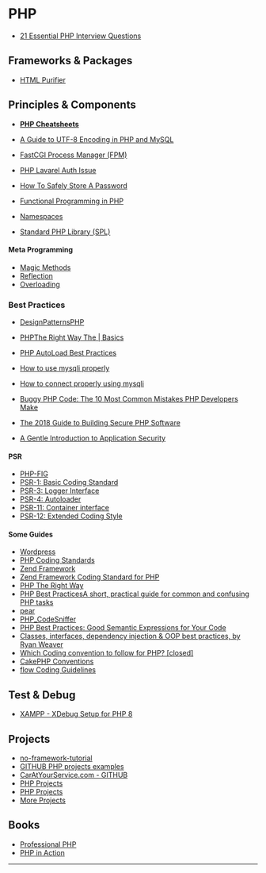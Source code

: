 PHP
=======================


- [21 Essential PHP Interview Questions](https://www.toptal.com/php/interview-questions)

Frameworks & Packages
---------------------

- [HTML Purifier](http://htmlpurifier.org)


Principles & Components
----------------------

- **[PHP Cheatsheets](https://phpcheatsheets.com)**

- [A Guide to UTF-8 Encoding in PHP and MySQL](https://www.toptal.com/php/a-utf-8-primer-for-php-and-mysql)


- [FastCGI Process Manager (FPM)](https://www.php.net/manual/en/install.fpm.php)
- [PHP Lavarel Auth Issue](https://stackoverflow.com/a/45603627/13903942)
- [How To Safely Store A Password](https://codahale.com/how-to-safely-store-a-password/)
- [Functional Programming in PHP](https://phptherightway.com/pages/Functional-Programming.html)
- [Namespaces](https://www.php.net/language.namespaces)
- [Standard PHP Library (SPL)](https://www.php.net/book.spl)


#### Meta Programming

- [Magic Methods ](https://www.php.net/language.oop5.magic)
- [Reflection](https://www.php.net/intro.reflection)
- [Overloading](https://www.php.net/language.oop5.overloading)



### Best Practices

- [DesignPatternsPHP](https://designpatternsphp.readthedocs.io/en/latest/README.html)
- [PHPThe Right Way The | Basics](https://phptherightway.com/pages/The-Basics.html)
- [PHP AutoLoad Best Practices](http://ditio.net/2008/11/13/php-autoload-best-practices/)
- [How to use mysqli properly](https://phpdelusions.net/mysqli)
- [How to connect properly using mysqli](https://phpdelusions.net/mysqli/mysqli_connect#error_handling)

- [Buggy PHP Code: The 10 Most Common Mistakes PHP Developers Make](https://www.toptal.com/php/10-most-common-mistakes-php-programmers-make)
- [The 2018 Guide to Building Secure PHP Software](https://paragonie.com/blog/2017/12/2018-guide-building-secure-php-software)
- [A Gentle Introduction to Application Security](https://paragonie.com/blog/2015/08/gentle-introduction-application-security)


#### **PSR**

- [PHP-FIG](https://www.php-fig.org)
- [PSR-1: Basic Coding Standard](https://www.php-fig.org/psr/psr-1/)
- [PSR-3: Logger Interface](https://www.php-fig.org/psr/psr-3/)
- [PSR-4: Autoloader](https://www.php-fig.org/psr/psr-4/)
- [PSR-11: Container interface](https://www.php-fig.org/psr/psr-11/)
- [PSR-12: Extended Coding Style ](https://www.php-fig.org/psr/psr-12/)

#### **Some Guides**

- [Wordpress](https://codex.wordpress.org/WordPress_Coding_Standards)
- [PHP Coding Standards](https://developer.wordpress.org/coding-standards/wordpress-coding-standards/php/)
- [Zend Framework](https://framework.zend.com/manual/1.12/en/manual.html)
- [Zend Framework Coding Standard for PHP](https://framework.zend.com/manual/1.12/en/coding-standard.html)
- [PHP The Right Way](https://phptherightway.com)
- [PHP Best PracticesA short, practical guide for common and confusing PHP tasks](https://phpbestpractices.org)
- [pear](https://pear.php.net/manual/en/standards.bestpractices.php)
- [PHP_CodeSniffer](https://pear.php.net/package/PHP_CodeSniffer)
- [PHP Best Practices: Good Semantic Expressions for Your Code](https://scientya.com/php-best-practices-good-semantic-expressions-for-your-code-91914202ddcf)
- [Classes, interfaces, dependency injection & OOP best practices, by Ryan Weaver](https://netgen.io/learn/php-workshops/best-practices-in-php)
- [Which Coding convention to follow for PHP? [closed]](https://stackoverflow.com/q/139427/13903942)
- [CakePHP Conventions](https://book.cakephp.org/4/en/intro/conventions.html)
- [flow Coding Guidelines](https://flowframework.readthedocs.io/en/stable/TheDefinitiveGuide/PartV/CodingGuideLines/index.html)


Test & Debug
----------------------


- [XAMPP - XDebug Setup for PHP 8](https://odan.github.io/2020/12/03/xampp-xdebug-setup-php8.html)


Projects
----------------------


- [no-framework-tutorial](https://github.com/PatrickLouys/no-framework-tutorial)
- [GITHUB PHP projects examples](https://github.com/topics/php-project-example)
- [CarAtYourService.com - GITHUB](https://github.com/Hritik21/CarAtYourService.com)
- [PHP Projects](https://code-projects.org/c/languages/project/phpprojects/)
- [PHP Projects](https://www.phptpoint.com/projects/erp-system-project-in-php-free-download/)
- [More Projects](https://download.code-projects.org/details/97b61777-5089-4b4f-841f-10e10be5859e)

Books
-----

- [Professional PHP](https://patricklouys.com/professional-php/)
- [PHP in Action](https://www.manning.com/books/php-in-action)

-----------------------------------------------------------------------------------------------------